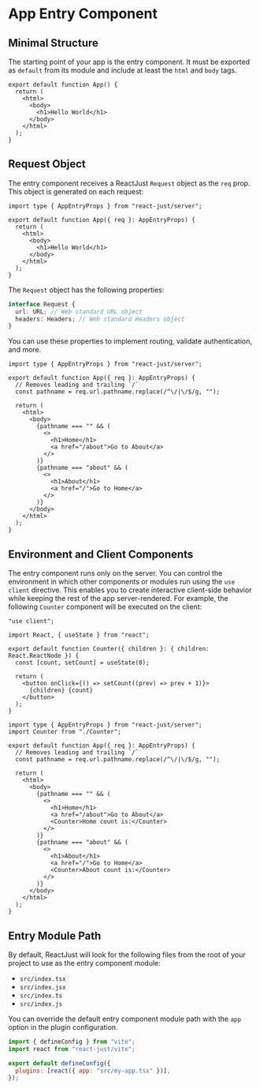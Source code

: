 # App Entry Component

## Minimal Structure

The starting point of your app is the entry component. It must be exported as `default` from its module and include at least the `html` and `body` tags.

```tsx [src/index.tsx] {1,3,4,6,7}
export default function App() {
  return (
    <html>
      <body>
        <h1>Hello World</h1>
      </body>
    </html>
  );
}
```

## Request Object

The entry component receives a ReactJust `Request` object as the `req` prop. This object is generated on each request:

```tsx [src/index.tsx] {1,3}
import type { AppEntryProps } from "react-just/server";

export default function App({ req }: AppEntryProps) {
  return (
    <html>
      <body>
        <h1>Hello World</h1>
      </body>
    </html>
  );
}
```

The `Request` object has the following properties:

```ts
interface Request {
  url: URL; // Web standard URL object
  headers: Headers; // Web standard Headers object
}
```

You can use these properties to implement routing, validate authentication, and more.

```tsx [src/index.tsx] {5,10-21}
import type { AppEntryProps } from "react-just/server";

export default function App({ req }: AppEntryProps) {
  // Removes leading and trailing `/`
  const pathname = req.url.pathname.replace(/^\/|\/$/g, "");

  return (
    <html>
      <body>
        {pathname === "" && (
          <>
            <h1>Home</h1>
            <a href="/about">Go to About</a>
          </>
        )}
        {pathname === "about" && (
          <>
            <h1>About</h1>
            <a href="/">Go to Home</a>
          </>
        )}
      </body>
    </html>
  );
}
```

## Environment and Client Components

The entry component runs only on the server. You can control the environment in which other components or modules run using the `use client` directive. This enables you to create interactive client-side behavior while keeping the rest of the app server-rendered. For example, the following `Counter` component will be executed on the client:

```tsx [src/Counter.tsx] {1}
"use client";

import React, { useState } from "react";

export default function Counter({ children }: { children: React.ReactNode }) {
  const [count, setCount] = useState(0);

  return (
    <button onClick={() => setCount((prev) => prev + 1)}>
      {children} {count}
    </button>
  );
}
```

```tsx [src/index.tsx] {2,15,22}
import type { AppEntryProps } from "react-just/server";
import Counter from "./Counter";

export default function App({ req }: AppEntryProps) {
  // Removes leading and trailing `/`
  const pathname = req.url.pathname.replace(/^\/|\/$/g, "");

  return (
    <html>
      <body>
        {pathname === "" && (
          <>
            <h1>Home</h1>
            <a href="/about">Go to About</a>
            <Counter>Home count is:</Counter>
          </>
        )}
        {pathname === "about" && (
          <>
            <h1>About</h1>
            <a href="/">Go to Home</a>
            <Counter>About count is:</Counter>
          </>
        )}
      </body>
    </html>
  );
}
```

## Entry Module Path

By default, ReactJust will look for the following files from the root of your project to use as the entry component module:

- `src/index.tsx`
- `src/index.jsx`
- `src/index.ts`
- `src/index.js`

You can override the default entry component module path with the `app` option in the plugin configuration.

```js [vite.config.js]
import { defineConfig } from "vite";
import react from "react-just/vite";

export default defineConfig({
  plugins: [react({ app: "src/my-app.tsx" })],
});
```
